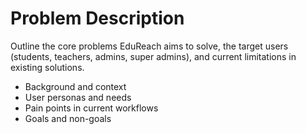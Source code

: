 # Problem Description

Outline the core problems EduReach aims to solve, the target users (students, teachers, admins, super admins), and current limitations in existing solutions.

- Background and context
- User personas and needs
- Pain points in current workflows
- Goals and non-goals
